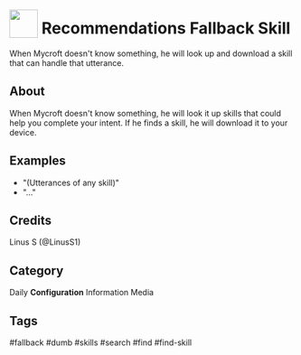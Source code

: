 # <img src='https://rawgithub.com/FortAwesome/Font-Awesome/master/advanced-options/raw-svg/solid/brain.svg' card_color='#FD9E66' width='50' height='50' style='vertical-align:bottom'/> Recommendations Fallback Skill
When Mycroft doesn't know something, he will look up and download a skill that can handle that utterance.

## About 
When Mycroft doesn't know something, he will look it up skills that could help you complete your intent. If he finds a skill, he will download it to your device.

## Examples 
* "(Utterances of any skill)"
* "..."

## Credits 
Linus S (@LinusS1)

## Category
Daily
**Configuration**
Information
Media

## Tags
#fallback
#dumb
#skills
#search
#find
#find-skill